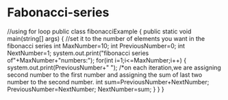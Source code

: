 # Fabonacci-series
//using for loop
public class fibonacciExample
{
public static void main(string[] args)
{
//set  it to the number of elements you want in the fibonacci series
int MaxNumber=10;
int PreviousNumber=0;
int NextNumber=1;
system.out.print("fibonacci series of"+MaxNumber+"numbers:");
for(int i=1;i<=MaxNumber;i++)
{
system.out.print(PreviousNumber+" ");
/*on each iteration,we are assigning second number to the first number and assigning the sum of last two number to the second number.
int sum=PreviousNumber+NextNumber;
PreviousNumber=NextNumber;
NextNumber=sum;
}
}
}
